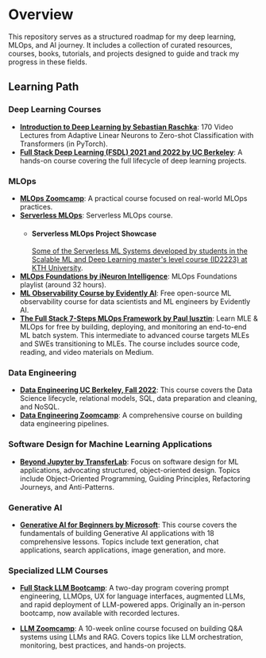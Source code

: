 # Overview

This repository serves as a structured roadmap for my deep learning, MLOps, and AI journey. It includes a collection of curated resources, courses, books, tutorials, and projects designed to guide and track my progress in these fields.

## Learning Path

### Deep Learning Courses
- **[Introduction to Deep Learning by Sebastian Raschka](https://sebastianraschka.com/blog/2021/dl-course.html)**: 170 Video Lectures from Adaptive Linear Neurons to Zero-shot Classification with Transformers (in PyTorch).
- **[Full Stack Deep Learning (FSDL) 2021 and 2022 by UC Berkeley](https://fullstackdeeplearning.com/)**: A hands-on course covering the full lifecycle of deep learning projects.

### MLOps
- **[MLOps Zoomcamp](https://github.com/DataTalksClub/mlops-zoomcamp)**: A practical course focused on real-world MLOps practices.
- **[Serverless MLOps](https://www.serverless-ml.org/modules)**: Serverless MLOps course.
    - #### Serverless MLOps Project Showcase
      [Some of the Serverless ML Systems developed by students in the Scalable ML and Deep Learning master's level course (ID2223) at KTH University](https://id2223kth.github.io/assignments/2024/ID2223Projects2024.html).
- **[MLOps Foundations by iNeuron Intelligence](https://www.youtube.com/playlist?list=PLmQAMKHKeLZ9iaLWBULDE_hiPtOiHiDz0)**: MLOps Foundations playlist (around 32 hours).
- **[ML Observability Course by Evidently AI](https://learn.evidentlyai.com/)**: Free open-source ML observability course for data scientists and ML engineers by Evidently AI.
- **[The Full Stack 7-Steps MLOps Framework by Paul Iusztin](https://pauliusztin.medium.com)**: Learn MLE & MLOps for free by building, deploying, and monitoring an end-to-end ML batch system. This intermediate to advanced course targets MLEs and SWEs transitioning to MLEs. The course includes source code, reading, and video materials on Medium.

### Data Engineering
- **[Data Engineering UC Berkeley, Fall 2022](https://fa22.data101.org/)**: This course covers the Data Science lifecycle, relational models, SQL, data preparation and cleaning, and NoSQL.
- **[Data Engineering Zoomcamp](https://github.com/DataTalksClub/data-engineering-zoomcamp)**: A comprehensive course on building data engineering pipelines.

### Software Design for Machine Learning Applications
- **[Beyond Jupyter by TransferLab](https://transferlab.ai/trainings/beyond-jupyter/)**: Focus on software design for ML applications, advocating structured, object-oriented design. Topics include Object-Oriented Programming, Guiding Principles, Refactoring Journeys, and Anti-Patterns.

### Generative AI
- **[Generative AI for Beginners by Microsoft](https://microsoft.github.io/generative-ai-for-beginners/)**: This course covers the fundamentals of building Generative AI applications with 18 comprehensive lessons. Topics include text generation, chat applications, search applications, image generation, and more.

### Specialized LLM Courses
- **[Full Stack LLM Bootcamp](https://thefullstack.com/llm-bootcamp)**: A two-day program covering prompt engineering, LLMOps, UX for language interfaces, augmented LLMs, and rapid deployment of LLM-powered apps. Originally an in-person bootcamp, now available with recorded lectures.

- **[LLM Zoomcamp](https://github.com/DataTalksClub/llm-zoomcamp)**: A 10-week online course focused on building Q&A systems using LLMs and RAG. Covers topics like LLM orchestration, monitoring, best practices, and hands-on projects.


